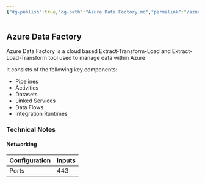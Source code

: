 ```yaml
---
{"dg-publish":true,"dg-path":"Azure Data Factory.md","permalink":"/azure-data-factory/","tags":["notes"]}
---
```



## Azure Data Factory

Azure Data Factory is a cloud based Extract-Transform-Load and Extract-Load-Transform tool used to manage data within Azure

It consists of the following key components:

- Pipelines
- Activities
- Datasets
- Linked Services
- Data Flows
- Integration Runtimes

### Technical Notes

#### Networking

| Configuration | Inputs |
| ------------- | ------ |
| Ports         | 443    |
